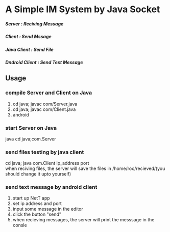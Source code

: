 # A Simple IM System by Java Socket
##### Server : Reciving Message
##### Client : Send Mssage
##### Java Client : Send File
##### Dndroid Client : Send Text Message

## Usage
### compile Server and Client on Java
1. cd java; javac com/Server.java  
2. cd java; javac com/Client.java  
3. android  
### start Server on Java  
java cd java;com.Server  

### send files testing by java client  
cd java; java com.Client ip_address port <file list>  
when reciving files, the server will save the files in /home/roc/recieved/(you should change it upto yourself)  

### send text message by android client
1. start up NetT app  
2. set ip address and port  
3. input some message in the editor  
4. click the button "send"  
5. when recieving messages, the server will print the messsage in the consle  
